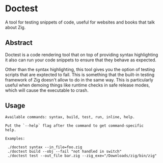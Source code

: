 # Doctest
A tool for testing snippets of code, useful for websites and books that talk about Zig.


## Abstract
Doctest is a code rendering tool that on top of providing syntax highlighting it also can run your code snippets to ensure that they behave as expected.

Other than the syntax highlighting, this tool gives you the option of testing scripts that are exptected to fail. This is something that the built-in testing framework of Zig doesn't allow to do in the same way. This is particularly useful when demoing things like runtime checks in safe release modes, which will cause the executable to crash.


## Usage
```
Available commands: syntax, build, test, run, inline, help.

Put the `--help` flag after the command to get command-specific
help.

Examples:

 ./doctest syntax --in_file=foo.zig
 ./doctest build --obj --fail "not handled in switch"
 ./doctest test --out_file bar.zig --zig_exe="/Downloads/zig/bin/zig"
```


